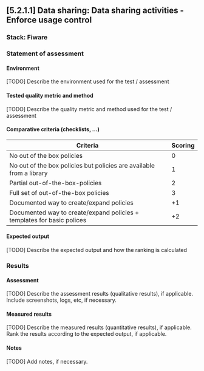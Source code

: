 ## [5.2.1.1] Data sharing: Data sharing activities - Enforce usage control
### Stack: Fiware

### Statement of assessment
#### Environment
[TODO] Describe the environment used for the test / assessment

#### Tested quality metric and method
[TODO] Describe the quality metric and method used for the test / assessment

#### Comparative criteria (checklists, ...)
| Criteria           | Scoring          |
| ------------- | ------------- |
| No out of the box policies  | 0 |
| No out of the box policies but policies are available from a library  | 1 |
| Partial out-of-the-box-policies  | 2 |
| Full set of out-of-the-box policies  | 3 |
| Documented way to create/expand policies  | +1 |
| Documented way to create/expand policies + templates for basic polices   | +2 |


#### Expected output
[TODO] Describe the expected output and how the ranking is calculated

### Results
#### Assessment
[TODO] Describe the assessment results (qualitative results), if applicable. Include screenshots, logs, etc, if necessary.

#### Measured results
[TODO] Describe the measured results (quantitative results), if applicable. Rank the results according to the expected output, if applicable.

#### Notes
[TODO] Add notes, if necessary.
